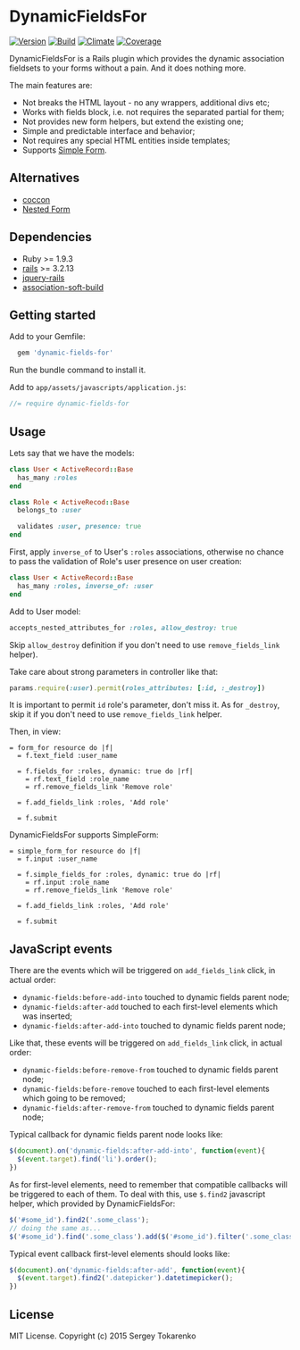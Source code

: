 DynamicFieldsFor
================
[![Version](https://badge.fury.io/rb/dynamic-fields-for.svg)](http://badge.fury.io/rb/dynamic-fields-for)
[![Build](https://travis-ci.org/stokarenko/dynamic-fields-for.svg?branch=master)](https://travis-ci.org/stokarenko/dynamic-fields-for)
[![Climate](https://codeclimate.com/github/stokarenko/dynamic-fields-for/badges/gpa.svg)](https://codeclimate.com/github/stokarenko/dynamic-fields-for)
[![Coverage](https://codeclimate.com/github/stokarenko/dynamic-fields-for/badges/coverage.svg)](https://codeclimate.com/github/stokarenko/dynamic-fields-for/coverage)

DynamicFieldsFor is a Rails plugin which provides the dynamic association fieldsets to your forms without a pain. And it does nothing more.

The main features are:
* Not breaks the HTML layout - no any wrappers, additional divs etc;
* Works with fields block, i.e. not requires the separated partial for them;
* Not provides new form helpers, but extend the existing one;
* Simple and predictable interface and behavior;
* Not requires any special HTML entities inside templates;
* Supports [Simple Form](https://github.com/plataformatec/simple_form).

## Alternatives
* [coccon](https://github.com/nathanvda/cocoon)
* [Nested Form](https://github.com/ryanb/nested_form)

## Dependencies
* Ruby >= 1.9.3
* [rails](https://github.com/rails/rails) >= 3.2.13
* [jquery-rails](https://github.com/rails/jquery-rails)
* [association-soft-build](https://github.com/stokarenko/association-soft-build)

## Getting started

Add to your Gemfile:

```ruby
  gem 'dynamic-fields-for'
```

Run the bundle command to install it.

Add to `app/assets/javascripts/application.js`:
```js
//= require dynamic-fields-for
```

## Usage
Lets say that we have the models:

```ruby
class User < ActiveRecord::Base
  has_many :roles
end

class Role < ActiveRecod::Base
  belongs_to :user

  validates :user, presence: true
end
```

First, apply `inverse_of` to User's `:roles` associations, otherwise no chance to pass
the validation of Role's user presence on user creation:
```ruby
class User < ActiveRecord::Base
  has_many :roles, inverse_of: :user
end
```

Add to User model:
```ruby
accepts_nested_attributes_for :roles, allow_destroy: true
```

Skip `allow_destroy` definition if you don't need to use `remove_fields_link` helper).

Take care about strong parameters in controller like that:
```ruby
params.require(:user).permit(roles_attributes: [:id, :_destroy])
```

It is important to permit `id` role's parameter, don't miss it. As for `_destroy`,
skip it if you don't need to use `remove_fields_link` helper.

Then, in view:
```haml
= form_for resource do |f|
  = f.text_field :user_name

  = f.fields_for :roles, dynamic: true do |rf|
    = rf.text_field :role_name
    = rf.remove_fields_link 'Remove role'

  = f.add_fields_link :roles, 'Add role'

  = f.submit
```

DynamicFieldsFor supports SimpleForm:
```haml
= simple_form_for resource do |f|
  = f.input :user_name

  = f.simple_fields_for :roles, dynamic: true do |rf|
    = rf.input :role_name
    = rf.remove_fields_link 'Remove role'

  = f.add_fields_link :roles, 'Add role'

  = f.submit
```

## JavaScript events
There are the events which will be triggered on `add_fields_link` click, in actual order:
* `dynamic-fields:before-add-into` touched to dynamic fields parent node;
* `dynamic-fields:after-add` touched to each first-level elements which was inserted;
* `dynamic-fields:after-add-into` touched to dynamic fields parent node;

Like that, these events will be triggered on `add_fields_link` click, in actual order:
* `dynamic-fields:before-remove-from` touched to dynamic fields parent node;
* `dynamic-fields:before-remove` touched to each first-level elements which going to be removed;
* `dynamic-fields:after-remove-from` touched to dynamic fields parent node;

Typical callback for dynamic fields parent node looks like:
```js
$(document).on('dynamic-fields:after-add-into', function(event){
  $(event.target).find('li').order();
})
```

As for first-level elements, need to remember that compatible callbacks
will be triggered to each of them. To deal with this,
use `$.find2` javascript helper, which provided by DynamicFieldsFor:
```js
$('#some_id').find2('.some_class');
// doing the same as...
$('#some_id').find('.some_class').add($('#some_id').filter('.some_class'));
```

Typical event callback first-level elements should looks like:
```js
$(document).on('dynamic-fields:after-add', function(event){
  $(event.target).find2('.datepicker').datetimepicker();
})
```

## License
MIT License. Copyright (c) 2015 Sergey Tokarenko
